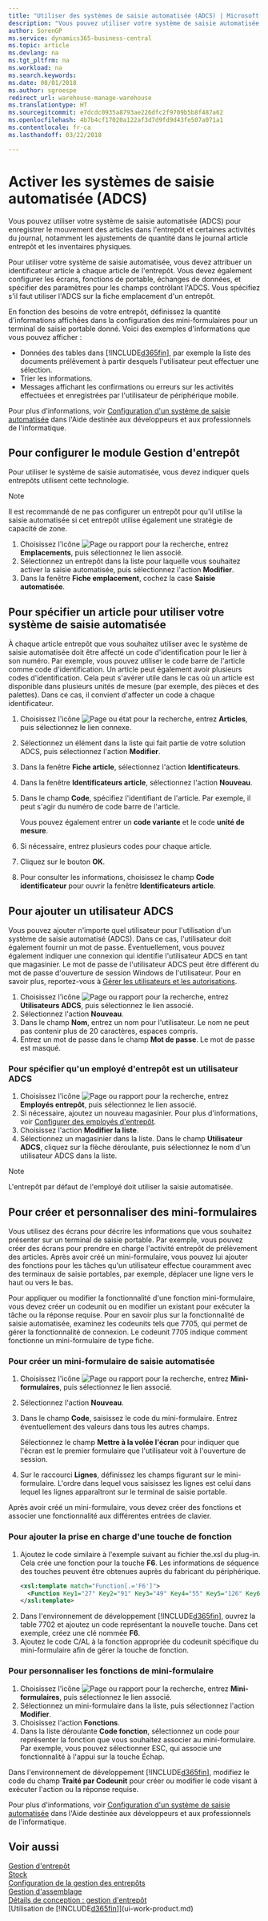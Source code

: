 ```yaml
---
title: "Utiliser des systèmes de saisie automatisée (ADCS) | Microsoft Docs"
description: "Vous pouvez utiliser votre système de saisie automatisée (ADCS) pour enregistrer le mouvement des articles dans l'entrepôt et certaines activités du journal, notamment les ajustements de quantité dans le journal article entrepôt et les inventaires physiques."
author: SorenGP
ms.service: dynamics365-business-central
ms.topic: article
ms.devlang: na
ms.tgt_pltfrm: na
ms.workload: na
ms.search.keywords: 
ms.date: 08/01/2018
ms.author: sgroespe
redirect_url: warehouse-manage-warehouse
ms.translationtype: HT
ms.sourcegitcommit: e7dcdc0935a8793ae226dfc2f9709b5b8f487a62
ms.openlocfilehash: 4b7b4cf17020a122af3d7d9fd9d43fe507a071a1
ms.contentlocale: fr-ca
ms.lasthandoff: 03/22/2018

---
```

# <a name="enable-automated-data-capture-systems-adcs"></a>Activer les systèmes de saisie automatisée (ADCS)
Vous pouvez utiliser votre système de saisie automatisée (ADCS) pour enregistrer le mouvement des articles dans l'entrepôt et certaines activités du journal, notamment les ajustements de quantité dans le journal article entrepôt et les inventaires physiques.  

Pour utiliser votre système de saisie automatisée, vous devez attribuer un identificateur article à chaque article de l'entrepôt. Vous devez également configurer les écrans, fonctions de portable, échanges de données, et spécifier des paramètres pour les champs contrôlant l'ADCS. Vous spécifiez s'il faut utiliser l'ADCS sur la fiche emplacement d'un entrepôt.

En fonction des besoins de votre entrepôt, définissez la quantité d'informations affichées dans la configuration des mini-formulaires pour un terminal de saisie portable donné. Voici des exemples d'informations que vous pouvez afficher :  

- Données des tables dans [!INCLUDE[d365fin](includes/d365fin_md.md)], par exemple la liste des documents prélèvement à partir desquels l'utilisateur peut effectuer une sélection.  
- Trier les informations.  
- Messages affichant les confirmations ou erreurs sur les activités effectuées et enregistrées par l'utilisateur de périphérique mobile.

Pour plus d'informations, voir [Configuration d'un système de saisie automatisée](/dynamics-nav/Configuring-Automated-Data-Capture-System) dans l'Aide destinée aux développeurs et aux professionnels de l'informatique.

## <a name="to-set-up-a-warehouse-to-use-adcs"></a>Pour configurer le module Gestion d'entrepôt  
Pour utiliser le système de saisie automatisée, vous devez indiquer quels entrepôts utilisent cette technologie.  

> [!NOTE]  
>  Il est recommandé de ne pas configurer un entrepôt pour qu'il utilise la saisie automatisée si cet entrepôt utilise également une stratégie de capacité de zone.

1.  Choisissez l'icône ![Page ou rapport pour la recherche](media/ui-search/search_small.png "icône Page ou rapport pour la recherche"), entrez **Emplacements**, puis sélectionnez le lien associé.
2.  Sélectionnez un entrepôt dans la liste pour laquelle vous souhaitez activer la saisie automatisée, puis sélectionnez l'action **Modifier**.
3. Dans la fenêtre **Fiche emplacement**, cochez la case **Saisie automatisée**.  

## <a name="to-specify-an-item-to-use-adcs"></a>Pour spécifier un article pour utiliser votre système de saisie automatisée  
À chaque article entrepôt que vous souhaitez utiliser avec le système de saisie automatisée doit être affecté un code d'identification pour le lier à son numéro. Par exemple, vous pouvez utiliser le code barre de l'article comme code d'identification. Un article peut également avoir plusieurs codes d'identification. Cela peut s'avérer utile dans le cas où un article est disponible dans plusieurs unités de mesure (par exemple, des pièces et des palettes). Dans ce cas, il convient d'affecter un code à chaque identificateur.    

1.  Choisissez l'icône ![Page ou état pour la recherche](media/ui-search/search_small.png "icône Page ou état pour la recherche"), entrez **Articles**, puis sélectionnez le lien connexe.  
2.  Sélectionnez un élément dans la liste qui fait partie de votre solution ADCS, puis sélectionnez l'action **Modifier**.
3. Dans la fenêtre **Fiche article**, sélectionnez l'action **Identificateurs**.
4. Dans la fenêtre **Identificateurs article**, sélectionnez l'action **Nouveau**.
5. Dans le champ **Code**, spécifiez l'identifiant de l'article. Par exemple, il peut s'agir du numéro de code barre de l'article.  

    Vous pouvez également entrer un **code variante** et le code **unité de mesure**.  

6. Si nécessaire, entrez plusieurs codes pour chaque article.
7. Cliquez sur le bouton **OK**.  
8.  Pour consulter les informations, choisissez le champ **Code identificateur** pour ouvrir la fenêtre **Identificateurs article**.

## <a name="to-add-an-adcs-user"></a>Pour ajouter un utilisateur ADCS  
Vous pouvez ajouter n'importe quel utilisateur pour l'utilisation d'un système de saisie automatisé (ADCS). Dans ce cas, l'utilisateur doit également fournir un mot de passe. Éventuellement, vous pouvez également indiquer une connexion qui identifie l'utilisateur ADCS en tant que magasinier. Le mot de passe de l'utilisateur ADCS peut être différent du mot de passe d'ouverture de session Windows de l'utilisateur. Pour en savoir plus, reportez-vous à [Gérer les utilisateurs et les autorisations](ui-how-users-permissions.md).

1.  Choisissez l'icône ![Page ou rapport pour la recherche](media/ui-search/search_small.png "icône Page ou rapport pour la recherche"), entrez **Utilisateurs ADCS**, puis sélectionnez le lien associé.  
2. Sélectionnez l'action **Nouveau**.  
3.  Dans le champ **Nom**, entrez un nom pour l'utilisateur. Le nom ne peut pas contenir plus de 20 caractères, espaces compris.  
4.  Entrez un mot de passe dans le champ **Mot de passe**. Le mot de passe est masqué.  

### <a name="to-specify-that-a-warehouse-employee-is-an-adcs-user"></a>Pour spécifier qu'un employé d'entrepôt est un utilisateur ADCS  
1.  Choisissez l'icône ![Page ou rapport pour la recherche](media/ui-search/search_small.png "icône Page ou rapport pour la recherche"), entrez **Employés entrepôt**, puis sélectionnez le lien associé.  
2.  Si nécessaire, ajoutez un nouveau magasinier. Pour plus d'informations, voir [Configurer des employés d'entrepôt](warehouse-how-to-set-up-warehouse-employees.md).  
3.  Choisissez l'action **Modifier la liste**.  
4.  Sélectionnez un magasinier dans la liste. Dans le champ **Utilisateur ADCS**, cliquez sur la flèche déroulante, puis sélectionnez le nom d'un utilisateur ADCS dans la liste.  

> [!NOTE]  
>  L'entrepôt par défaut de l'employé doit utiliser la saisie automatisée.

## <a name="to-create-and-customize-miniforms"></a>Pour créer et personnaliser des mini-formulaires
Vous utilisez des écrans pour décrire les informations que vous souhaitez présenter sur un terminal de saisie portable. Par exemple, vous pouvez créer des écrans pour prendre en charge l'activité entrepôt de prélèvement des articles. Après avoir créé un mini-formulaire, vous pouvez lui ajouter des fonctions pour les tâches qu'un utilisateur effectue couramment avec des terminaux de saisie portables, par exemple, déplacer une ligne vers le haut ou vers le bas.  

Pour appliquer ou modifier la fonctionnalité d'une fonction mini-formulaire, vous devez créer un codeunit ou en modifier un existant pour exécuter la tâche ou la réponse requise. Pour en savoir plus sur la fonctionnalité de saisie automatisée, examinez les codeunits tels que 7705, qui permet de gérer la fonctionnalité de connexion. Le codeunit 7705 indique comment fonctionne un mini-formulaire de type fiche.  

### <a name="to-create-a-miniform-for-adcs"></a>Pour créer un mini-formulaire de saisie automatisée  
1.  Choisissez l'icône ![Page ou rapport pour la recherche](media/ui-search/search_small.png "icône Page ou rapport pour la recherche"), entrez **Mini-formulaires**, puis sélectionnez le lien associé.  
2. Sélectionnez l'action **Nouveau**.  
3.  Dans le champ **Code**, saisissez le code du mini-formulaire. Entrez éventuellement des valeurs dans tous les autres champs.  

    Sélectionnez le champ **Mettre à la volée l'écran** pour indiquer que l'écran est le premier formulaire que l'utilisateur voit à l'ouverture de session.  

4.  Sur le raccourci **Lignes**, définissez les champs figurant sur le mini-formulaire. L'ordre dans lequel vous saisissez les lignes est celui dans lequel les lignes apparaîtront sur le terminal de saisie portable.  

Après avoir créé un mini-formulaire, vous devez créer des fonctions et associer une fonctionnalité aux différentes entrées de clavier.  

### <a name="to-add-support-for-a-function-key"></a>Pour ajouter la prise en charge d'une touche de fonction  
1.  Ajoutez le code similaire à l'exemple suivant au fichier the.xsl du plug-in. Cela crée une fonction pour la touche **F6**. Les informations de séquence des touches peuvent être obtenues auprès du fabricant du périphérique.  
    ```xml  
    <xsl:template match="Function[.='F6']">  
      <Function Key1="27" Key2="91" Key3="49" Key4="55" Key5="126" Key6="0"><xsl:value-of select="."/></Function>  
    </xsl:template>  
    ```  
2.  Dans l'environnement de développement [!INCLUDE[d365fin](includes/d365fin_md.md)], ouvrez la table 7702 et ajoutez un code représentant la nouvelle touche. Dans cet exemple, créez une clé nommée **F6**.  
3.  Ajoutez le code C/AL à la fonction appropriée du codeunit spécifique du mini-formulaire afin de gérer la touche de fonction.  

### <a name="to-customize-miniform-functions"></a>Pour personnaliser les fonctions de mini-formulaire  
1.  Choisissez l'icône ![Page ou rapport pour la recherche](media/ui-search/search_small.png "icône Page ou rapport pour la recherche"), entrez **Mini-formulaires**, puis sélectionnez le lien associé.  
2.  Sélectionnez un mini-formulaire dans la liste, puis sélectionnez l'action **Modifier**.  
3.  Choisissez l'action **Fonctions**.  
4.  Dans la liste déroulante **Code fonction**, sélectionnez un code pour représenter la fonction que vous souhaitez associer au mini-formulaire. Par exemple, vous pouvez sélectionner ESC, qui associe une fonctionnalité à l'appui sur la touche Échap.  

Dans l'environnement de développement [!INCLUDE[d365fin](includes/d365fin_md.md)], modifiez le code du champ **Traité par Codeunit** pour créer ou modifier le code visant à exécuter l'action ou la réponse requise.

Pour plus d'informations, voir [Configuration d'un système de saisie automatisée](/dynamics-nav/Configuring-Automated-Data-Capture-System) dans l'Aide destinée aux développeurs et aux professionnels de l'informatique.

## <a name="see-also"></a>Voir aussi  
[Gestion d'entrepôt](warehouse-manage-warehouse.md)  
[Stock](inventory-manage-inventory.md)  
[Configuration de la gestion des entrepôts](warehouse-setup-warehouse.md)     
[Gestion d'assemblage](assembly-assemble-items.md)    
[Détails de conception : gestion d'entrepôt](design-details-warehouse-management.md)  
[Utilisation de [!INCLUDE[d365fin](includes/d365fin_md.md)]](ui-work-product.md)

